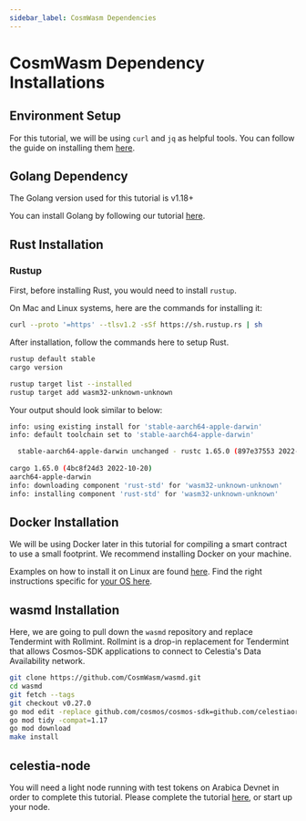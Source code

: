 ```yaml
---
sidebar_label: CosmWasm Dependencies
---
```


# CosmWasm Dependency Installations

## Environment Setup

For this tutorial, we will be using `curl` and `jq` as helpful
tools. You can follow the guide on installing them
[here](../nodes/environment.mdx#setting-up-dependencies).

## Golang Dependency

The Golang version used for this tutorial is v1.18+

You can install Golang
by following our tutorial [here](../nodes/environment.mdx#install-golang).

## Rust Installation

### Rustup

First, before installing Rust, you would need to install `rustup`.

On Mac and Linux systems, here are the commands for installing it:

```sh
curl --proto '=https' --tlsv1.2 -sSf https://sh.rustup.rs | sh
```

After installation, follow the commands here to setup Rust.

```sh
rustup default stable
cargo version

rustup target list --installed
rustup target add wasm32-unknown-unknown
```

Your output should look similar to below:

```sh
info: using existing install for 'stable-aarch64-apple-darwin'
info: default toolchain set to 'stable-aarch64-apple-darwin'

  stable-aarch64-apple-darwin unchanged - rustc 1.65.0 (897e37553 2022-11-02)
  
cargo 1.65.0 (4bc8f24d3 2022-10-20)
aarch64-apple-darwin
info: downloading component 'rust-std' for 'wasm32-unknown-unknown'
info: installing component 'rust-std' for 'wasm32-unknown-unknown'
```

## Docker Installation

We will be using Docker later in this tutorial for compiling a smart contract
to use a small footprint. We recommend installing Docker on your machine.

Examples on how to install it on Linux are found [here](https://docs.docker.com/engine/install/ubuntu/).
Find the right instructions specific for
[your OS here](https://docs.docker.com/engine/install/).

## wasmd Installation

Here, we are going to pull down the `wasmd` repository and replace Tendermint
with Rollmint. Rollmint is a drop-in replacement for Tendermint that allows
Cosmos-SDK applications to connect to Celestia's Data Availability network.

```sh
git clone https://github.com/CosmWasm/wasmd.git
cd wasmd
git fetch --tags
git checkout v0.27.0
go mod edit -replace github.com/cosmos/cosmos-sdk=github.com/celestiaorg/cosmos-sdk-rollmint@v0.45.10-rollmint-v0.4.0
go mod tidy -compat=1.17
go mod download
make install
```

## celestia-node

You will need a light node running with test tokens on Arabica Devnet in order
to complete this tutorial. Please complete the tutorial
[here](./node-tutorial.mdx), or start up your node.
